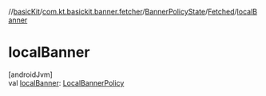 //[basicKit](../../../../index.md)/[com.kt.basickit.banner.fetcher](../../index.md)/[BannerPolicyState](../index.md)/[Fetched](index.md)/[localBanner](local-banner.md)

# localBanner

[androidJvm]\
val [localBanner](local-banner.md): [LocalBannerPolicy](../../../com.kt.basickit.banner/index.md#-2125375971%2FClasslikes%2F2043513891)
